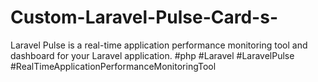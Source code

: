 # Custom-Laravel-Pulse-Card-s-
Laravel Pulse is a real-time application performance monitoring tool and dashboard for your Laravel application. #php #Laravel #LaravelPulse #RealTimeApplicationPerformanceMonitoringTool
